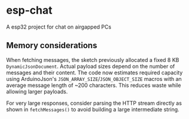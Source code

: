 # esp-chat
A esp32 project for chat on airgapped PCs

## Memory considerations

When fetching messages, the sketch previously allocated a fixed 8 KB
`DynamicJsonDocument`.  Actual payload sizes depend on the number of
messages and their content.  The code now estimates required capacity
using ArduinoJson's `JSON_ARRAY_SIZE`/`JSON_OBJECT_SIZE` macros with an
average message length of ~200 characters.  This reduces waste while
allowing larger payloads.

For very large responses, consider parsing the HTTP stream directly as
shown in `fetchMessages()` to avoid building a large intermediate
string.
